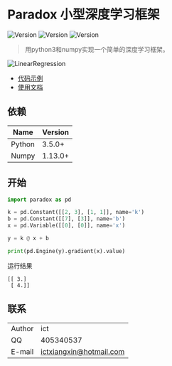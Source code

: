 # Paradox 小型深度学习框架

![Version](https://img.shields.io/badge/Version-0.2-blue.svg) ![Version](https://img.shields.io/badge/Python-3.5.0-green.svg) ![Version](https://img.shields.io/badge/Numpy-1.13.0-green.svg)

> 用python3和numpy实现一个简单的深度学习框架。

![LinearRegression](https://raw.githubusercontent.com/ictxiangxin/paradox/master/documentations/images/graph_example.png)

* [代码示例](examples)
* [使用文档](documentations)

## 依赖

| Name   | Version |
|--------|---------|
| Python | 3.5.0+  |
| Numpy  | 1.13.0+ |

## 开始

```python
import paradox as pd

k = pd.Constant([[2, 3], [1, 1]], name='k')
b = pd.Constant([[7], [3]], name='b')
x = pd.Variable([[0], [0]], name='x')

y = k @ x + b

print(pd.Engine(y).gradient(x).value)
```

运行结果
```
[[ 3.]
 [ 4.]]
```

## 联系

|        |                         |
|--------|-------------------------|
| Author | ict                     |
| QQ     | 405340537               |
| E-mail | ictxiangxin@hotmail.com |
